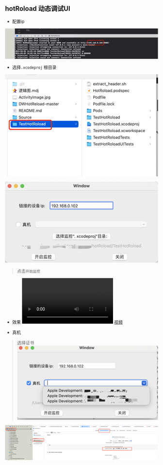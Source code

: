 ## hotRoload 动态调试UI

- 配置ip

![](Source/04.png)

- 选择`.xcodeproj` 根目录

![](Source/05.png)



![](Source/02.png)

> 点击`开始监控`

- 效果
![](Source/03.mp4)
[视频](https://github.com/lanhaiyang/hotRoload/blob/main/Source/03.mp4)

- 真机

> 选择证书
![](Source/01.png)

![](Source/07.png)